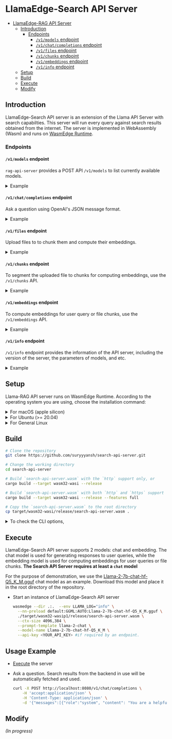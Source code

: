 # LlamaEdge-Search API Server

<!-- @import "[TOC]" {cmd="toc" depthFrom=1 depthTo=6 orderedList=false} -->

<!-- code_chunk_output -->

- [LlamaEdge-RAG API Server](#llamaedge-rag-api-server)
  - [Introduction](#introduction)
    - [Endpoints](#endpoints)
      - [`/v1/models` endpoint](#v1models-endpoint)
      - [`/v1/chat/completions` endpoint](#v1chatcompletions-endpoint)
      - [`/v1/files` endpoint](#v1files-endpoint)
      - [`/v1/chunks` endpoint](#v1chunks-endpoint)
      - [`/v1/embeddings` endpoint](#v1embeddings-endpoint)
      - [`/v1/info` endpoint](#v1info-endpoint)
  - [Setup](#setup)
  - [Build](#build)
  - [Execute](#execute)
  - [Modify](#modify)
<!-- /code_chunk_output -->

## Introduction

LlamaEdge-Search API server is an extension of the Llama API Server with search capabilties. This server will run every query against search results obtained from the internet. The server is implemented in WebAssembly (Wasm) and runs on [WasmEdge Runtime](https://github.com/WasmEdge/WasmEdge).

### Endpoints

#### `/v1/models` endpoint

`rag-api-server` provides a POST API `/v1/models` to list currently available models.

<details> <summary> Example </summary>

You can use `curl` to test it on a new terminal:

```bash
curl -X POST http://localhost:8080/v1/models -H 'accept:application/json'
```

If the command runs successfully, you should see the similar output as below in your terminal:

```json
{
  "object": "list",
  "data": [
    {
      "id": "Llama-2-7b-chat-hf-Q5_K_M",
      "created": 1721824510,
      "object": "model",
      "owned_by": "Not specified"
    }
  ]
}
```

</details>

#### `/v1/chat/completions` endpoint

Ask a question using OpenAI's JSON message format.

<details> <summary> Example </summary>

```bash
curl -X POST http://localhost:8080/v1/chat/completions \
    -H 'accept:application/json' \
    -H 'Content-Type: application/json' \
    -d '{"messages":[{"role":"system", "content": "You are a helpful assistant."}, {"role":"user", "content": "Who is Robert Oppenheimer?"}], "model":"Llama-2-7b-chat-hf-Q5_K_M"}'
```

Here is the response.

```json
{
    "id":"",
    "object":"chat.completion",
    "created":1697092593,
    "model":"llama-2-chat",
    "choices":[
        {
            "index":0,
            "message":{
                "role":"assistant",
                "content":"Ah, a most excellent question! Robert Oppenheimer (1904-1967) was an American theoretical physicist and director of the Manhattan Project, the secret research and development project that produced the atomic bomb during World War II. He is widely regarded as one of the most important physicists of the 20th century.\n\nOppenheimer was born in New York City and grew up in a family of intellectuals. He studied physics at Harvard University, where he earned his undergraduate degree, and later at Cambridge University, where he earned his PhD. After completing his education, he worked at several universities and research institutions, including the University of California, Berkeley, and Princeton University.\n\nOppenheimer's most significant contribution to physics was his work on quantum mechanics, particularly his development of the theory of quantum field theory. He also made important contributions to the study of nuclear physics and was one of the leaders of the Manhattan Project, which produced the atomic bomb during World War II.\n\nDespite his many accomplishments in physics, Oppenheimer is perhaps best known for his role in the development of the atomic bomb. He was a strong advocate for international cooperation on nuclear weapons and later became a vocal critic of the arms race between the United States and the Soviet Union.\n\nOppenheimer's life was marked by both personal and professional struggles. He was openly gay, which was illegal at the time, and he struggled with alcoholism and depression throughout his life. Despite these challenges, he remained a brilliant physicist and a passionate advocate for peaceful uses of nuclear energy until his death in 1967.\n\nToday, Oppenheimer is remembered as one of the most influential scientists of the 20th century, and his legacy continues to inspire new generations of physicists and peace activists around the world."
            },
            "finish_reason":"stop"
        }
    ],
    "usage":{
        "prompt_tokens":9,
        "completion_tokens":12,
        "total_tokens":21
    }
}
```

</details>

#### `/v1/files` endpoint

Upload files to to chunk them and compute their embeddings.

<details> <summary> Example </summary>

The following command upload a text file [paris.txt](https://huggingface.co/datasets/gaianet/paris/raw/main/paris.txt) to the API server via the `/v1/files` endpoint:

```bash
curl -X POST http://localhost:8080/v1/files -F "file=@paris.txt"
```

If the command is successful, you should see the similar output as below in your terminal:

```json
{
    "id": "file_4bc24593-2a57-4646-af16-028855e7802e",
    "bytes": 2161,
    "created_at": 1711611801,
    "filename": "paris.txt",
    "object": "file",
    "purpose": "assistants"
}
```

The `id` and `filename` fields are important for the next step, for example, to segment the uploaded file to chunks for computing embeddings.

</details>

#### `/v1/chunks` endpoint

To segment the uploaded file to chunks for computing embeddings, use the `/v1/chunks` API.

<details> <summary> Example </summary>

The following command sends the uploaded file ID and filename to the API server and gets the chunks:

```bash
curl -X POST http://localhost:8080/v1/chunks \
    -H 'accept:application/json' \
    -H 'Content-Type: application/json' \
    -d '{"id":"file_4bc24593-2a57-4646-af16-028855e7802e", "filename":"paris.txt", "chunk_capacity":100}'
```

The following is an example return with the generated chunks:

```json
{
    "id": "file_4bc24593-2a57-4646-af16-028855e7802e",
    "filename": "paris.txt",
    "chunks": [
        "Paris, city and capital of France, ..., for Paris has retained its importance as a centre for education and intellectual pursuits.",
        "Paris’s site at a crossroads ..., drawing to itself much of the talent and vitality of the provinces."
    ]
}
```

</details>

#### `/v1/embeddings` endpoint

To compute embeddings for user query or file chunks, use the `/v1/embeddings` API.

<details> <summary> Example </summary>

The following command sends a query to the API server and gets the embeddings as return:

```bash
curl -X POST http://localhost:8080/v1/embeddings \
    -H 'accept:application/json' \
    -H 'Content-Type: application/json' \
    -d '{"model": "e5-mistral-7b-instruct-Q5_K_M", "input":["Paris, city and capital of France, ..., for Paris has retained its importance as a centre for education and intellectual pursuits.", "Paris’s site at a crossroads ..., drawing to itself much of the talent and vitality of the provinces."]}'
```

The embeddings returned are like below:

```json
{
    "object": "list",
    "data": [
        {
            "index": 0,
            "object": "embedding",
            "embedding": [
                0.1428378969,
                -0.0447309874,
                0.007660218049,
                ...
                -0.0128974719,
                -0.03543198109,
                0.03974733502,
                0.00946635101,
                -0.01531364303
            ]
        },
        {
            "index": 1,
            "object": "embedding",
            "embedding": [
                0.0697753951,
                -0.0001159032545,
                0.02073983476,
                ...
                0.03565846011,
                -0.04550019652,
                0.02691745944,
                0.02498772368,
                -0.003226313973
            ]
        }
    ],
    "model": "e5-mistral-7b-instruct-Q5_K_M",
    "usage": {
        "prompt_tokens": 491,
        "completion_tokens": 0,
        "total_tokens": 491
    }
}
```

</details>

#### `/v1/info` endpoint

`/v1/info` endpoint provides the information of the API server, including the version of the server, the parameters of models, and etc.

<details> <summary> Example </summary>

You can use `curl` to test it on a new terminal:

```bash
curl -X POST http://localhost:8080/v1/info -H 'accept:application/json'
```

If the command runs successfully, you should see the similar output as below in your terminal:

```json
{
  "api_server": {
    "type": "llama",
    "version": "0.1.0",
    "ggml_plugin_version": "b3405 (commit 5e116e8d)",
    "port": "8080"
  },
  "chat_model": {
    "name": "Llama-2-7b-chat-hf-Q5_K_M",
    "type": "chat",
    "ctx_size": 4096,
    "batch_size": 512,
    "prompt_template": "Llama2Chat",
    "n_predict": 1024,
    "n_gpu_layers": 100,
    "temperature": 1.0,
    "top_p": 1.0,
    "repeat_penalty": 1.1,
    "presence_penalty": 0.0,
    "frequency_penalty": 0.0
  },
  "embedding_model": {
    "name": "all-MiniLM-L6-v2-ggml-model-f16",
    "type": "embedding",
    "ctx_size": 384,
    "batch_size": 512
  },
  "extras": {}
}
```
</details>

## Setup

Llama-RAG API server runs on WasmEdge Runtime. According to the operating system you are using, choose the installation command:

<details> <summary> For macOS (apple silicon) </summary>

```console
# install WasmEdge-0.13.4 with wasi-nn-ggml plugin
curl -sSf https://raw.githubusercontent.com/WasmEdge/WasmEdge/master/utils/install.sh | bash -s -- --plugin wasi_nn-ggml

# Assuming you use zsh (the default shell on macOS), run the following command to activate the environment
source $HOME/.zshenv
```

</details>

<details> <summary> For Ubuntu (>= 20.04) </summary>

```console
# install libopenblas-dev
apt update && apt install -y libopenblas-dev

# install WasmEdge-0.13.4 with wasi-nn-ggml plugin
curl -sSf https://raw.githubusercontent.com/WasmEdge/WasmEdge/master/utils/install.sh | bash -s -- --plugin wasi_nn-ggml

# Assuming you use bash (the default shell on Ubuntu), run the following command to activate the environment
source $HOME/.bashrc
```

</details>

<details> <summary> For General Linux </summary>

```console
# install WasmEdge-0.13.4 with wasi-nn-ggml plugin
curl -sSf https://raw.githubusercontent.com/WasmEdge/WasmEdge/master/utils/install.sh | bash -s -- --plugin wasi_nn-ggml

# Assuming you use bash (the default shell on Ubuntu), run the following command to activate the environment
source $HOME/.bashrc
```

</details>

## Build

```bash
# Clone the repository
git clone https://github.com/suryyyansh/search-api-server.git

# Change the working directory
cd search-api-server

# Build `search-api-server.wasm` with the `http` support only, or
cargo build --target wasm32-wasi --release

# Build `search-api-server.wasm` with both `http` and `https` support
cargo build --target wasm32-wasi --release --features full

# Copy the `search-api-server.wasm` to the root directory
cp target/wasm32-wasi/release/search-api-server.wasm .
```

<details> <summary> To check the CLI options, </summary>

To check the CLI options of the `search-api-server` wasm app, you can run the following command:

  ```bash
  $ wasmedge -api-server.wasm -h
    
  LlamaEdge-Search API Server

  Usage: search-api-server.wasm [OPTIONS] --prompt-template <PROMPT_TEMPLATE>

  Options:
    -m, --model-name <MODEL_NAME>
            Sets names for chat and/or embedding models. To run both chat and embedding models, the names should be separated by comma without space, for example, '--model-name Llama-2-7b,all-minilm'. The first value is for the chat model, and the second is for the embedding model [default: default]
    -a, --model-alias <MODEL_ALIAS>
            Model aliases for chat and embedding models [default: default,embedding]
    -c, --ctx-size <CTX_SIZE>
            Sets context sizes for chat and/or embedding models. To run both chat and embedding models, the sizes should be separated by comma without space, for example, '--ctx-size 4096,384'. The first value is for the chat model, and the second is for the embedding model [default: 4096,384]
    -b, --batch-size <BATCH_SIZE>
            Sets batch sizes for chat and/or embedding models. To run both chat and embedding models, the sizes should be separated by comma without space, for example, '--batch-size 128,64'. The first value is for the chat model, and the second is for the embedding model [default: 512,512]
    -p, --prompt-template <PROMPT_TEMPLATE>
            Sets prompt templates for chat and/or embedding models, respectively. To run both chat and embedding models, the prompt templates should be separated by comma without space, for example, '--prompt-template llama-2-chat,embedding'. The first value is for the chat model, and the second is for the embedding model [possible values: llama-2-chat, llama-3-chat, mistral-instruct, mistral-tool, mistrallite, openchat, codellama-instruct, codellama-super-instruct, human-assistant, vicuna-1.0-chat, vicuna-1.1-chat, vicuna-llava, chatml, chatml-tool, baichuan-2, wizard-coder, zephyr, stablelm-zephyr, intel-neural, deepseek-chat, deepseek-coder, deepseek-chat-2, solar-instruct, phi-2-chat, phi-2-instruct, phi-3-chat, phi-3-instruct, gemma-instruct, octopus, glm-4-chat, groq-llama3-tool, embedding]
    -r, --reverse-prompt <REVERSE_PROMPT>
            Halt generation at PROMPT, return control
    -n, --n-predict <N_PREDICT>
            Number of tokens to predict [default: 1024]
    -g, --n-gpu-layers <N_GPU_LAYERS>
            Number of layers to run on the GPU [default: 100]
        --no-mmap <NO_MMAP>
            Disable memory mapping for file access of chat models [possible values: true, false]
        --temp <TEMP>
            Temperature for sampling [default: 1.0]
        --top-p <TOP_P>
            An alternative to sampling with temperature, called nucleus sampling, where the model considers the results of the tokens with top_p probability mass. 1.0 = disabled [default: 1.0]
        --repeat-penalty <REPEAT_PENALTY>
            Penalize repeat sequence of tokens [default: 1.1]
        --presence-penalty <PRESENCE_PENALTY>
            Repeat alpha presence penalty. 0.0 = disabled [default: 0.0]
        --frequency-penalty <FREQUENCY_PENALTY>
            Repeat alpha frequency penalty. 0.0 = disabled [default: 0.0]
        --llava-mmproj <LLAVA_MMPROJ>
            Path to the multimodal projector file
        --socket-addr <SOCKET_ADDR>
            Socket address of LlamaEdge API Server instance [default: 0.0.0.0:8080]
        --web-ui <WEB_UI>
            Root path for the Web UI files [default: chatbot-ui]
        --log-prompts
            Deprecated. Print prompt strings to stdout
        --log-stat
            Deprecated. Print statistics to stdout
        --log-all
            Deprecated. Print all log information to stdout
        --enable-rag
            Whether to enable RAG functionality (currently unimplemented)
        --max-search-results <MAX_SEARCH_RESULTS>
            Whether to enable RAG functionality (currently unimplemented) [default: 5]
        --clip-every-result <CLIP_EVERY_RESULT>
            size to clip every result to [default: 225]
        --api-key <API_KEY>
            Whether to enable RAG functionality (currently unimplemented) [default: ]
    -h, --help
            Print help
    -V, --version
            Print version
  ```

</details>

## Execute

LlamaEdge-Search API server supports 2 models: chat and embedding. The chat model is used for generating responses to user queries, while the embedding model is used for computing embeddings for user queries or file chunks. **The Search API Server requires at least a `chat` model**

For the purpose of demonstration, we use the [Llama-2-7b-chat-hf-Q5_K_M.gguf](https://huggingface.co/second-state/Llama-2-7B-Chat-GGUF/resolve/main/Llama-2-7b-chat-hf-Q5_K_M.gguf) chat model as an example. Download this model and place it in the root directory of the repository.

- Start an instance of LlamaEdge-Search API server

  ```bash
  wasmedge --dir .:.  --env LLAMA_LOG="info" \
    --nn-preload default:GGML:AUTO:Llama-2-7b-chat-hf-Q5_K_M.gguf \
    ./target/wasm32-wasip1/release/search-api-server.wasm \
    --ctx-size 4096,384 \
    --prompt-template llama-2-chat \
    --model-name Llama-2-7b-chat-hf-Q5_K_M \
    --api-key <YOUR_API_KEY> #if required by an endpoint.
  ```
## Usage Example

- [Execute](#execute) the server

- Ask a question. Search results from the backend in use will be automatically fetched and used.

    ```bash
    curl -X POST http://localhost:8080/v1/chat/completions \
        -H 'accept:application/json' \
        -H 'Content-Type: application/json' \
        -d '{"messages":[{"role":"system", "content": "You are a helpful assistant."}, {"role":"user", "content": "What\'s the current news?"}], "model":"Llama-2-7b-chat-hf-Q5_K_M"}'
    ```

## Modify

*(In progress)*
